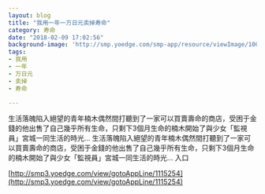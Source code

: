 ```yaml
---
layout: blog
title: "我用一年一万日元卖掉寿命"
category: 寿命
date: "2018-02-09 17:02:56"
background-image: 'http://smp.yoedge.com/smp-app/resource/viewImage/1003928appline.png'
tags:
- 我用
- 一年
- 万日元
- 卖掉
- 寿命

---
```

生活落魄陷入絕望的青年楠木偶然間打聽到了一家可以買賣壽命的商店，受困于金錢的他出售了自己幾乎所有生命，只剩下3個月生命的楠木開始了與少女「監視員」宮城一同生活的時光…
生活落魄陷入絕望的青年楠木偶然間打聽到了一家可以買賣壽命的商店，受困于金錢的他出售了自己幾乎所有生命，只剩下3個月生命的楠木開始了與少女「監視員」宮城一同生活的時光…
入口

[http://smp3.yoedge.com/view/gotoAppLine/1115254](http://smp3.yoedge.com/view/gotoAppLine/1115254)

        
